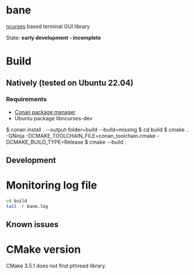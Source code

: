 # bane
[ncurses](https://www.gnu.org/software/ncurses/) based terminal GUI library

State: **early development - incomplete**

# Build
## Natively (tested on Ubuntu 22.04)
### Requirements

- [Conan package manager](https://conan.io)
- Ubuntu package libncurses-dev

$ conan install . --output-folder=build --build=missing
$ cd build
$ cmake .. -GNinja -DCMAKE_TOOLCHAIN_FILE=conan_toolchain.cmake -DCMAKE_BUILD_TYPE=Release
$ cmake --build .


## Development

# Monitoring log file

```bash
cd build
tail -F bane.log
```

## Known issues

# CMake version
CMake 3.5.1 does not find pthread library.
